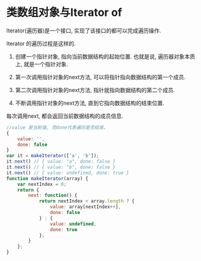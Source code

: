 # 类数组对象与Iterator of

Iterator(遍历器)是一个接口, 实现了该接口的都可以完成遍历操作. 

Iterator 的遍历过程是这样的. 

1. 创建一个指针对象, 指向当前数据结构的起始位置. 也就是说, 遍历器对象本质上, 就是一个指针对象. 

2. 第一次调用指针对象的next方法, 可以将指针指向数据结构的第一个成员. 

3. 第二次调用指针对象的next方法, 指针就指向数据结构的第二个成员. 

4. 不断调用指针对象的next方法, 直到它指向数据结构的结束位置. 

每次调用next, 都会返回当前数据结构的成员信息. 

``` js
//value 是当前值, 而done代表遍历是否结束。 
{
    value: '',
    done: false
}
var it = makeIterator(['a', 'b']);
it.next() // { value: "a", done: false }
it.next() // { value: "b", done: false }
it.next() // { value: undefined, done: true }
function makeIterator(array) {
    var nextIndex = 0;
    return {
        next: function() {
            return nextIndex < array.length ? {
                value: array[nextIndex++],
                done: false
            } : {
                value: undefined,
                done: true
            };
        }
    };
}
```

